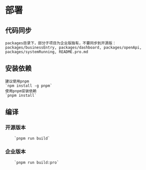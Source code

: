 # 部署

## 代码同步
    packages目录下，部分子项目为企业版独有，不要同步到开源版：
    packages/businessEntry, packages/dashboard, packages/openApi, packages/systemRunning, README.pro.md

## 安装依赖
    建议使用pnpm
    `npm install -g pnpm`
    使用pnpm安装依赖
    `pnpm install`
    
## 编译
### 开源版本
        `pnpm run build`
### 企业版本
        `pnpm run build:pro`